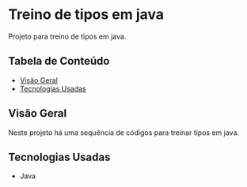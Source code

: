 # Treino de tipos em java

Projeto para treino de tipos em java.

## Tabela de Conteúdo

- [Visão Geral](#vis%C3%A3o-geral)
- [Tecnologias Usadas](#tecnologias-usadas)

## Visão Geral

Neste projeto há uma sequência de códigos para treinar tipos em java.

## Tecnologias Usadas

- Java
